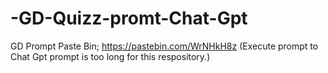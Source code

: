 # -GD-Quizz-promt-Chat-Gpt
GD Prompt Paste Bin; https://pastebin.com/WrNHkH8z        (Execute prompt to Chat Gpt prompt is too long for this respository.)
